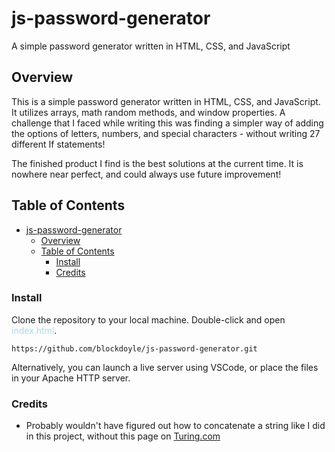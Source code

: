 # js-password-generator

A simple password generator written in HTML, CSS, and JavaScript

## Overview

This is a simple password generator written in HTML, CSS, and JavaScript. It utilizes arrays, math random methods, and window properties. A challenge that I faced while writing this was finding a simpler way of adding the options of letters, numbers, and special characters - without writing 27 different If statements!

The finished product I find is the best solutions at the current time. It is nowhere near perfect, and could always use future improvement!

## Table of Contents
- [js-password-generator](#js-password-generator)
  - [Overview](#overview)
  - [Table of Contents](#table-of-contents)
    - [Install](#install)
    - [Credits](#credits)
### Install
Clone the repository to your local machine. Double-click and open <span style=color:lightblue;>index.html</span>.

```https://github.com/blockdoyle/js-password-generator.git```

Alternatively, you can launch a live server using VSCode, or place the files in your Apache HTTP server.
### Credits
- Probably wouldn't have figured out how to concatenate a string like I did in this project, without this page on [Turing.com](https://www.turing.com/kb/guide-to-string-concatenation-in-js)